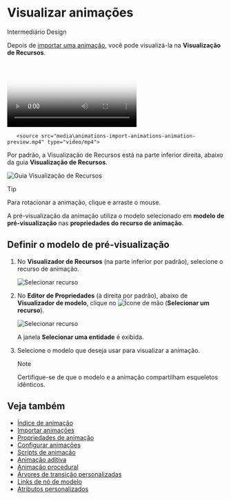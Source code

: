 # Visualizar animações

<span class="badge text-bg-primary">Intermediário</span>
<span class="badge text-bg-success">Design</span>

Depois de [importar uma animação](import-animations.md), você pode visualizá-la na **Visualização de Recursos**.

<p>
<video autoplay loop class="responsive-video" poster="media\animations-import-animations-animation-preview.jpg">
       <source src="media\animations-import-animations-animation-preview.mp4" type="video/mp4">
</video>
</p>

Por padrão, a Visualização de Recursos está na parte inferior direita, abaixo da guia **Visualização de Recursos**.

![Guia Visualização de Recursos](media/animations-import-animations-asset-preview-tab.png)

> [!Tip]
> Para rotacionar a animação, clique e arraste o mouse.

A pré-visualização da animação utiliza o modelo selecionado em **modelo de pré-visualização** nas **propriedades do recurso de animação**.

## Definir o modelo de pré-visualização

1. No **Visualizador de Recursos** (na parte inferior por padrão), selecione o recurso de animação.

   ![Selecionar recurso](media/select-asset.png)

2. No **Editor de Propriedades** (à direita por padrão), abaixo de **Visualizador de modelo**, clique no ![Ícone de mão](~/manual/game-studio/media/hand-icon.png) (**Selecionar um recurso**).

   ![Selecionar recurso](media/pick-an-asset-up.png)

   A janela **Selecionar uma entidade** é exibida.

3. Selecione o modelo que deseja usar para visualizar a animação.

   > [!Note]
   > Certifique-se de que o modelo e a animação compartilham esqueletos idênticos.

## Veja também

* [Índice de animação](index.md)
* [Importar animações](import-animations.md)
* [Propriedades de animação](animation-properties.md)
* [Configurar animações](set-up-animations.md)
* [Scripts de animação](animation-scripts.md)
* [Animação aditiva](additive-animation.md)
* [Animação procedural](procedural-animation.md)
* [Árvores de transição personalizadas](custom-blend-trees.md)
* [Links de nó de modelo](model-node-links.md)
* [Atributos personalizados](custom-attributes.md)